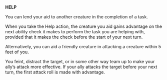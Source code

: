 __**HELP**__

You can lend your aid to another creature in the completion of a task. 

When you take the Help action, the creature you aid gains advantage on the next ability check it makes to perform the task you are helping with, provided that it makes the check before the start of your next turn.

Alternatively, you can aid a friendly creature in attacking a creature within 5 feet of you. 

You feint, distract the target, or in some other way team up to make your ally’s attack more effective. If your ally attacks the target before your next turn, the first attack roll is made with advantage.